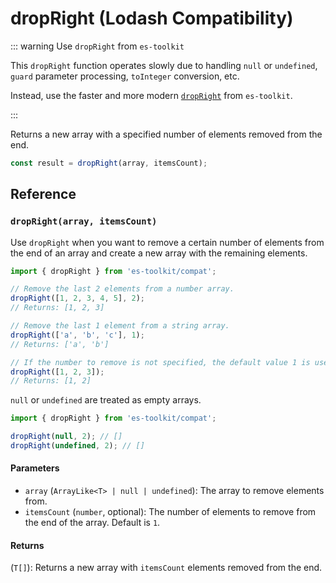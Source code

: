 # dropRight (Lodash Compatibility)

::: warning Use `dropRight` from `es-toolkit`

This `dropRight` function operates slowly due to handling `null` or `undefined`, `guard` parameter processing, `toInteger` conversion, etc.

Instead, use the faster and more modern [`dropRight`](../../array/dropRight.md) from `es-toolkit`.

:::

Returns a new array with a specified number of elements removed from the end.

```typescript
const result = dropRight(array, itemsCount);
```

## Reference

### `dropRight(array, itemsCount)`

Use `dropRight` when you want to remove a certain number of elements from the end of an array and create a new array with the remaining elements.

```typescript
import { dropRight } from 'es-toolkit/compat';

// Remove the last 2 elements from a number array.
dropRight([1, 2, 3, 4, 5], 2);
// Returns: [1, 2, 3]

// Remove the last 1 element from a string array.
dropRight(['a', 'b', 'c'], 1);
// Returns: ['a', 'b']

// If the number to remove is not specified, the default value 1 is used.
dropRight([1, 2, 3]);
// Returns: [1, 2]
```

`null` or `undefined` are treated as empty arrays.

```typescript
import { dropRight } from 'es-toolkit/compat';

dropRight(null, 2); // []
dropRight(undefined, 2); // []
```

#### Parameters

- `array` (`ArrayLike<T> | null | undefined`): The array to remove elements from.
- `itemsCount` (`number`, optional): The number of elements to remove from the end of the array. Default is `1`.

#### Returns

(`T[]`): Returns a new array with `itemsCount` elements removed from the end.
